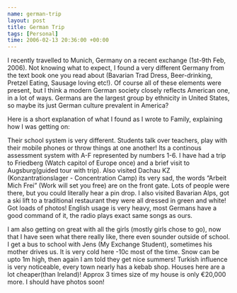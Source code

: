 ```yaml
--- 
name: german-trip 
layout: post 
title: German Trip 
tags: [Personal]
time: 2006-02-13 20:36:00 +00:00 
--- 
```


I recently travelled to Munich, Germany on a recent exchange (1st-9th Feb,
2006). Not knowing what to expect, I found a very different Germany from the
text book one you read about (Bavarian Trad Dress, Beer-drinking, Pretzel
Eating, Sausage loving etc!). Of course all of these elements were present,
but I think a modern German society closely reflects American one, in a lot of
ways. Germans are the largest group by ethnicity in United States, so maybe
its just German culture prevalent in America?

Here is a short explanation of what I found as I wrote to Family,
explaining how I was getting on: 

Their school system is very different. Students talk over teachers, play with
their mobile phones or throw things at one another! Its a continous assessment
system with A-F represented by numbers 1-6.   I have had a trip to Friedberg
(Watch capitol of Europe once) and a brief visit to Augsburg(guided tour with
trip). Also visited Dachau KZ (Konzantrationslager - Concentration Camp) its
very sad, the words “Arbeit Mich Frei” (Work will set you free) are on the
front gate. Lots of people were there, but you could literally hear a pin
drop.   I also visited Bavarian Alps, got a ski lift to a traditional
restaurant they were all dressed in green and white! Got loads of photos!
English usage is very heavy, most Germans have a good command of it, the radio
plays exact same songs as ours.

I am also getting on great with all the girls (mostly girls chose to go), now
that I have seen what there really like, there even sounder outside of school.
I get a bus to school with Jens (My Exchange Student), sometimes his mother
drives us. It is very cold here -10c most of the time. Snow can be upto 1m
high, then again I am told they get nice summers! Turkish influence is very
noticeable, every town nearly has a kebab shop. Houses here are a lot
cheaper(than Ireland)! Approx 3 times size of my house is only €20,000 more.
I should have photos soon!
